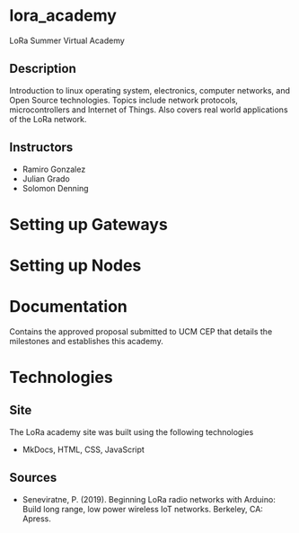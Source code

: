 # lora_academy
LoRa Summer Virtual Academy 
## Description 
Introduction to linux operating system, electronics, computer networks, and Open Source technologies. Topics include network protocols, microcontrollers and Internet of Things. Also covers real world applications of the LoRa network. 

## Instructors 
- Ramiro Gonzalez 
- Julian Grado 
- Solomon Denning
# Setting up Gateways 
# Setting up Nodes
# Documentation 
Contains the approved proposal submitted to UCM CEP that details the milestones and establishes this academy. 
# Technologies 
## Site 
The LoRa academy site was built using the following technologies 

- MkDocs, HTML, CSS, JavaScript 

## Sources 

- Seneviratne, P. (2019). Beginning LoRa radio networks with Arduino: Build long range, low power wireless IoT networks. Berkeley, CA: Apress.
